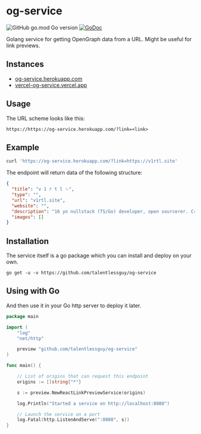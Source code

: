 # og-service

![GitHub go.mod Go version](https://img.shields.io/github/go-mod/go-version/talentlessguy/og-service?style=flat-square) [![GoDoc](https://godoc.org/github.com/talentlessguy/og-service?status.svg&style=flat-square)](https://pkg.go.dev/talentlessguy/og-service)

Golang service for getting OpenGraph data from a URL. Might be useful for link previews.

## Instances

- [og-service.herokuapp.com](https://og-service.herokuapp.com)
- [vercel-og-service.vercel.app](https://vercel-og-service.vercel.app)

## Usage

The URL scheme looks like this:

```
https://https://og-service.herokuapp.com/?link=<link>
```

## Example

```sh
curl 'https://og-service.herokuapp.com/?link=https://v1rtl.site'
```

The endpoint will return data of the following structure:

```json
{
  "title": "v 1 r t l ✨",
  "type": "",
  "url": "v1rtl.site",
  "website": "",
  "description": "16 yo nullstack (TS/Go) developer, open sourcerer. Creator of go-web-app, react-postprocessing and tinyhttp. Author of t.me/we_use_js Telegram channel",
  "images": []
}
```

## Installation

The service itself is a go package which you can install and deploy on your own.

```shell
go get -u -v https://github.com/talentlessguy/og-service
```

## Using with Go

And then use it in your Go http server to deploy it later.

```go
package main

import (
	"log"
	"net/http"

	preview "github.com/talentlessguy/og-service"
)

func main() {

	// List of origins that can request this endpoint
  	origins := []string{"*"}

	s := preview.NewReactLinkPreviewService(origins)

	log.Println("Started a service on http://localhost:8080")

	// Launch the service on a port
	log.Fatal(http.ListenAndServe(":8080", s))
}
```
